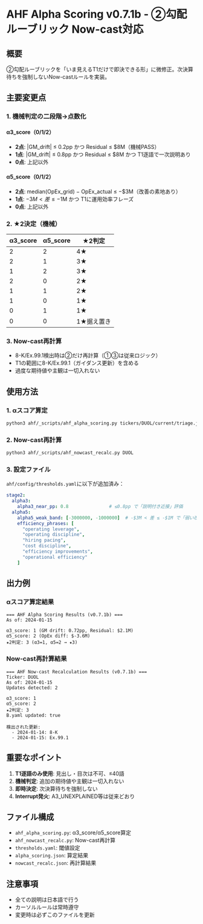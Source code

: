 # AHF Alpha Scoring v0.7.1b - ②勾配ルーブリック Now-cast対応

## 概要

②勾配ルーブリックを「いま見えるT1だけで即決できる形」に微修正。次決算待ちを強制しないNow-castルールを実装。

## 主要変更点

### 1. 機械判定の二段階→点数化

#### α3_score（0/1/2）
- **2点**: |GM_drift| ≤ 0.2pp かつ Residual ≤ $8M（機械PASS）
- **1点**: |GM_drift| ≤ 0.8pp かつ Residual ≤ $8M かつ T1逐語で一次説明あり
- **0点**: 上記以外

#### α5_score（0/1/2）
- **2点**: median(OpEx_grid) − OpEx_actual ≤ −$3M（改善の素地あり）
- **1点**: −$3M < 差 ≤ −$1M かつ T1に運用効率フレーズ
- **0点**: 上記以外

### 2. ★2決定（機械）

| α3_score | α5_score | ★2判定 |
|----------|----------|--------|
| 2        | 2        | 4★     |
| 2        | 1        | 3★     |
| 1        | 2        | 3★     |
| 2        | 0        | 2★     |
| 1        | 1        | 2★     |
| 1        | 0        | 1★     |
| 0        | 1        | 1★     |
| 0        | 0        | 1★据え置き |

### 3. Now-cast再計算

- 8-K/Ex.99.1検出時は②だけ再計算（①③は従来ロジック）
- T1の範囲に8-K/Ex.99.1（ガイダンス更新）を含める
- 過度な期待値や主観は一切入れない

## 使用方法

### 1. αスコア算定

```bash
python3 ahf/_scripts/ahf_alpha_scoring.py tickers/DUOL/current/triage.json tickers/DUOL/current/facts.md
```

### 2. Now-cast再計算

```bash
python3 ahf/_scripts/ahf_nowcast_recalc.py DUOL
```

### 3. 設定ファイル

`ahf/config/thresholds.yaml`に以下が追加済み：

```yaml
stage2:
  alpha3:
    alpha3_near_pp: 0.8               # ≤0.8pp で「説明付き近接」評価
  alpha5:
    alpha5_weak_band: [-3000000, -1000000]  # -$3M < 差 ≤ -$1M で「弱い改善」
    efficiency_phrases: [
      "operating leverage",
      "operating discipline", 
      "hiring pacing",
      "cost discipline",
      "efficiency improvements",
      "operational efficiency"
    ]
```

## 出力例

### αスコア算定結果

```
=== AHF Alpha Scoring Results (v0.7.1b) ===
As of: 2024-01-15

α3_score: 1 (GM drift: 0.72pp, Residual: $2.1M)
α5_score: 2 (OpEx diff: $-3.6M)
★2判定: 3 (α3=1, α5=2 → ★3)
```

### Now-cast再計算結果

```
=== AHF Now-cast Recalculation Results (v0.7.1b) ===
Ticker: DUOL
As of: 2024-01-15
Updates detected: 2

α3_score: 1
α5_score: 2
★2判定: 3
B.yaml updated: true

検出された更新:
  - 2024-01-14: 8-K
  - 2024-01-15: Ex.99.1
```

## 重要なポイント

1. **T1逐語のみ使用**: 見出し・目次は不可、≤40語
2. **機械判定**: 追加の期待値や主観は一切入れない
3. **即時決定**: 次決算待ちを強制しない
4. **Interrupt発火**: A3_UNEXPLAINED等は従来どおり

## ファイル構成

- `ahf_alpha_scoring.py`: α3_score/α5_score算定
- `ahf_nowcast_recalc.py`: Now-cast再計算
- `thresholds.yaml`: 閾値設定
- `alpha_scoring.json`: 算定結果
- `nowcast_recalc.json`: 再計算結果

## 注意事項

- 全ての説明は日本語で行う
- カーソルルールは常時遵守
- 変更時は必ずこのファイルを更新
